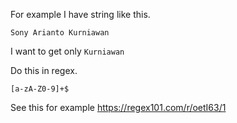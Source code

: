 For example I have string like this.

```
Sony Arianto Kurniawan
```

I want to get only `Kurniawan`

Do this in regex.

```
[a-zA-Z0-9]+$
```

See this for example https://regex101.com/r/oetI63/1
